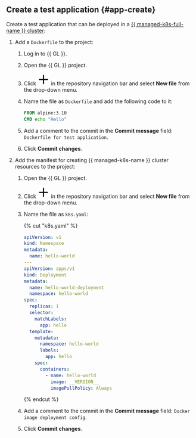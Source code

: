 ## Create a test application {#app-create}

Create a test application that can be deployed in a [{{ managed-k8s-full-name }} cluster](../../managed-kubernetes/concepts/index.md#kubernetes-cluster):
1. Add a `Dockerfile` to the project:
   1. Log in to {{ GL }}.
   1. Open the {{ GL }} project.
   1. Click ![image](../../_assets/console-icons/plus.svg) in the repository navigation bar and select **New file** from the drop-down menu.
   1. Name the file as `Dockerfile` and add the following code to it:

      ```Dockerfile
      FROM alpine:3.10
      CMD echo "Hello"
      ```

   1. Add a comment to the commit in the **Commit message** field: `Dockerfile for test application`.
   1. Click **Commit changes**.
1. Add the manifest for creating {{ managed-k8s-name }} cluster resources to the project:
   1. Open the {{ GL }} project.
   1. Click ![image](../../_assets/console-icons/plus.svg) in the repository navigation bar and select **New file** from the drop-down menu.
   1. Name the file as `k8s.yaml`:

      {% cut "k8s.yaml" %}

      ```yaml
      apiVersion: v1
      kind: Namespace
      metadata:
        name: hello-world
      ---
      apiVersion: apps/v1
      kind: Deployment
      metadata:
        name: hello-world-deployment
        namespace: hello-world
      spec:
        replicas: 1
        selector:
          matchLabels:
            app: hello
        template:
          metadata:
            namespace: hello-world
            labels:
              app: hello
          spec:
            containers:
              - name: hello-world
                image: __VERSION__
                imagePullPolicy: Always
      ```

      {% endcut %}

   1. Add a comment to the commit in the **Commit message** field: `Docker image deployment config`.
   1. Click **Commit changes**.